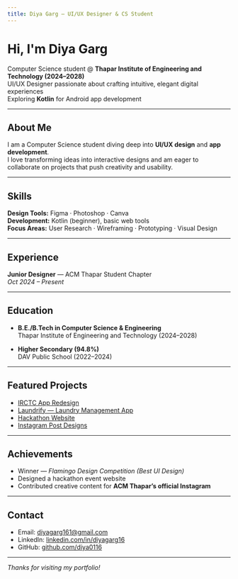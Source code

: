 ```yaml
---
title: Diya Garg — UI/UX Designer & CS Student
---
```


# Hi, I'm **Diya Garg**

Computer Science student @ **Thapar Institute of Engineering and Technology (2024–2028)**  
UI/UX Designer passionate about crafting intuitive, elegant digital experiences  
Exploring **Kotlin** for Android app development  

---

## About Me
I am a Computer Science student diving deep into **UI/UX design** and **app development**.  
I love transforming ideas into interactive designs and am eager to collaborate on projects that push creativity and usability.

---

## Skills
**Design Tools:** Figma · Photoshop · Canva  
**Development:** Kotlin (beginner), basic web tools  
**Focus Areas:** User Research · Wireframing · Prototyping · Visual Design  

---

## Experience
**Junior Designer** — ACM Thapar Student Chapter  
*Oct 2024 – Present*  

---

## Education
- **B.E./B.Tech in Computer Science & Engineering**  
  Thapar Institute of Engineering and Technology (2024–2028)  

- **Higher Secondary (94.8%)**  
  DAV Public School (2022–2024)  

---

## Featured Projects
- [IRCTC App Redesign](https://www.figma.com/design/GzdmzxVmnjYjXXdPJJE9du/Untitled?node-id=0-1)  
- [Laundrify — Laundry Management App](https://www.figma.com/design/JA6yONxMu0U52sYyTKAmON/Laundrify---Hostel-Laundry-Management?node-id=0-1)  
- [Hackathon Website](https://www.hackspire.in/)  
- [Instagram Post Designs](https://www.figma.com/design/vfaUCCeDkf0D2zXZ2DHqlb/Instagram-Posts?node-id=0-1)  

---

## Achievements
- Winner — *Flamingo Design Competition (Best UI Design)*  
- Designed a hackathon event website  
- Contributed creative content for **ACM Thapar’s official Instagram**  

---

## Contact
- Email: [diyagarg161@gmail.com](mailto:diyagarg161@gmail.com)  
- LinkedIn: [linkedin.com/in/diyagarg16](https://www.linkedin.com/in/diyagarg16/)  
- GitHub: [github.com/diya0116](https://github.com/diya0116)  

---
*Thanks for visiting my portfolio!*
